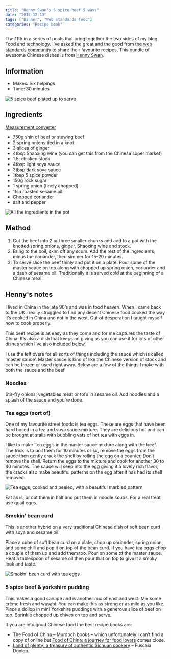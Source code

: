 ```yaml
---
title: "Henny Swan's 5 spice beef 5 ways"
date: "2014-12-13"
tags: ["Dinner", "Web standards food"]
categories: "Recipe book"
---
```


The 11th in a series of posts that bring together the two sides of my blog: Food and technology. I’ve asked the great and the good from the [web standards community](/tag/web-standards-food/) to share their favourite recipes. This bundle of awesome Chinese dishes is from [Henny Swan](http://www.twitter.com/iheni).

## Information

* Makes: Six helpings
* Time: 30 minutes

![5 spice beef plated up to serve](images/henny-beef-plated-to-serve.jpg)

## Ingredients

[Measurement converter](https://www.unitconverters.net/)

* 750g shin of beef or stewing beef
* 2 spring onions tied in a knot
* 3 slices of ginger
* 4tbsp Shaoxing wine (you can get this from the Chinese super market)
* 1.5l chicken stock
* 4tbsp light soya sauce
* 3tbsp dark soya sauce
* 1tbsp 5 spice powder
* 150g rock sugar
* 1 spring onion (finely chopped)
* 1tsp roasted sesame oil
* Chopped coriander
* salt and pepper

![All the ingredients in the pot](images/henny-beef-ingredients-in-pot.jpg)

## Method

1. Cut the beef into 2 or three smaller chunks and add to a pot with the knotted spring onions, ginger, Shaoxing wine and stock.
2. Bring to the boil, skim off any scum. Add the rest of the ingredients, minus the coriander, then simmer for 15-20 minutes.
3. To serve slice the beef thinly and put it on a plate. Pour some of the master sauce on top along with chopped up spring onion, coriander and a dash of sesame oil. Traditionally it is served cold at the beginning of a Chinese meal.

## Henny's notes

I lived in China in the late 90’s and was in food heaven. When I came back to the UK I really struggled to find any decent Chinese food cooked the way it’s cooked in China and not in the west. Out of desperation I taught myself how to cook properly.

This beef recipe is as easy as they come and for me captures the taste of China. It’s also a dish that keeps on giving as you can use it for lots of other dishes which I’ve also included below.

I use the left overs for all sorts of things including the sauce which is called ‘master sauce’. Master sauce is kind of like the Chinese version of stock and can be frozen or used right away. Below are a few of the things I make with both the sauce and the beef.

### Noodles

Stir-fry onions, vegetables meat or tofu in sesame oil. Add noodles and a splash of the sauce and you’re done.

### Tea eggs (sort of)

One of my favourite street foods is tea eggs. These are eggs that have been hard boiled in a tea and soya sauce mixture. They are delicious hot and can be brought at stalls with bubbling vats of hot tea with eggs in.

I like to make ‘tea egg’s in the master sauce mixture along with the beef. The trick is to boil them for 10 minutes or so, remove the eggs from the sauce then gently crack the shell by rolling the egg on a counter. Don’t remove the shell. Return the eggs to the mixture and cook for another 30 to 40 minutes. The sauce will seep into the egg giving it a lovely rich flavor, the cracks also make beautiful patterns on the egg after it has had its shell removed.

![Tea eggs, cooked and peeled, with a beautiful marbled pattern](images/henny-tea-eggs.jpg)

Eat as is, or cut them in half and put them in noodle soups. For a real treat use quail eggs.

### Smokin' bean curd

This is another hybrid on a very traditional Chinese dish of soft bean curd with soya and sesame oil.

Place a cube of soft bean curd on a plate, chop up coriander, spring onion, and some chili and pop it on top of the bean curd. If you have tea eggs chop a couple of them up and add them too. Pour on some of the master sauce. Heat a tablespoon of sesame oil then pour that on top to give it a smoky look and taste.

![Smokin' bean curd with tea eggs](images/henny-beef-bean-curd.jpg)

### 5 spice beef & yorkshire pudding

This makes a good canapé and is another mix of east and west. Mix some crème fresh and wasabi. You can make this as strong or as mild as you like. Place a dollop in mini Yorkshire puddings with a generous slice of beef on top. Sprinkle chopped up chives on top and serve.

If you are into good Chinese food the best recipe books are:

* The Food of China – Murdoch books – which unfortunately I can’t find a copy of online but [Food of China: a journey for food lovers](http://www.amazon.com/The-Food-China-Journey-Lovers/dp/1740454634) comes close.
* [Land of plenty: a treasury of authentic Sichuan cookery](http://www.amazon.co.uk/Land-Plenty-Treasury-Authentic-Sichuan/dp/0393051773/ref=sr_1_5?s=books&ie=UTF8&qid=1417962220&sr=1-5&keywords=fuschia+dunlop) – Fuschia Dunlop.
